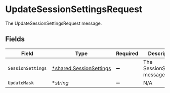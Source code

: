 # UpdateSessionSettingsRequest

The UpdateSessionSettingsRequest message.


## Fields

| Field                                                                    | Type                                                                     | Required                                                                 | Description                                                              |
| ------------------------------------------------------------------------ | ------------------------------------------------------------------------ | ------------------------------------------------------------------------ | ------------------------------------------------------------------------ |
| `SessionSettings`                                                        | [*shared.SessionSettings](../../../pkg/models/shared/sessionsettings.md) | :heavy_minus_sign:                                                       | The SessionSettings message.                                             |
| `UpdateMask`                                                             | **string*                                                                | :heavy_minus_sign:                                                       | N/A                                                                      |